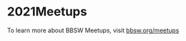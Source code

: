 # 2021Meetups

To learn more about BBSW Meetups, visit [bbsw.org/meetups](https://bbsw.org/meetups)
